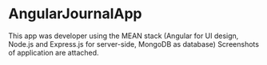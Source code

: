 # AngularJournalApp
This app was developer using the MEAN stack (Angular for UI design, Node.js and Express.js for server-side, MongoDB as database)
Screenshots of application are attached.
